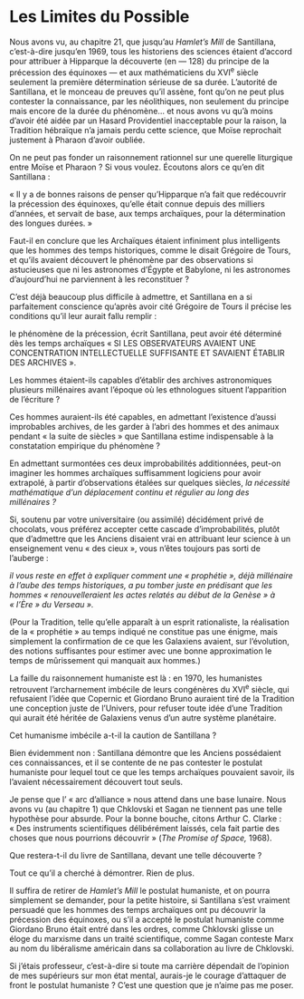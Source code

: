 # Les Limites du Possible

Nous avons vu, au chapitre 21, que jusqu’au *Hamlet’s Mill* de Santillana, c’est-à-dire jusqu’en 1969, tous les historiens des sciences étaient d’accord pour attribuer à Hipparque la découverte (en — 128) du principe de la précession des équinoxes — et aux mathématiciens du XVI<sup>e</sup> siècle seulement la première détermination sérieuse de sa durée. L’autorité de Santillana, et le monceau de preuves qu’il assène, font qu’on ne peut plus contester la connaissance, par les néolithiques, non seulement du principe mais encore de la durée du phénomène... et nous avons vu qu’à moins d’avoir été aidée par un Hasard Providentiel inacceptable pour la raison, la Tradition hébraïque n’a jamais perdu cette science, que Moïse reprochait justement à Pharaon d’avoir oubliée.

On ne peut pas fonder un raisonnement rationnel sur une querelle liturgique entre Moïse et Pharaon ? Si vous voulez. Écoutons alors ce qu’en dit Santillana :

« Il y a de bonnes raisons de penser qu’Hipparque n’a fait que redécouvrir la précession des équinoxes, qu’elle était connue depuis des milliers d’années, et servait de base, aux temps archaïques, pour la détermination des longues durées. »

Faut-il en conclure que les Archaïques étaient infiniment plus intelligents que les hommes des temps historiques, comme le disait Grégoire de Tours, et qu’ils avaient découvert le phénomène par des observations si astucieuses que ni les astronomes d’Égypte et Babylone, ni les astronomes d’aujourd’hui ne parviennent à les reconstituer ?

C’est déjà beaucoup plus difficile à admettre, et Santillana en a si parfaitement conscience qu’après avoir cité Grégoire de Tours il précise les conditions qu’il leur aurait fallu remplir : <span id="e9782221228517_c22-st1.xhtml#page-336"></span>

le phénomène de la précession, écrit Santillana, peut avoir été déterminé dès les temps archaïques « SI LES OBSERVATEURS AVAIENT UNE CONCENTRATION INTELLECTUELLE SUFFISANTE ET SAVAIENT ÉTABLIR DES ARCHIVES ».

Les hommes étaient-ils capables d’établir des archives astronomiques plusieurs millénaires avant l’époque où les ethnologues situent l’apparition de l’écriture ?

Ces hommes auraient-ils été capables, en admettant l’existence d’aussi improbables archives, de les garder à l’abri des hommes et des animaux pendant « la suite de siècles » que Santillana estime indispensable à la constatation empirique du phénomène ?

En admettant surmontées ces deux improbabilités additionnées, peut-on imaginer les hommes archaïques suffisamment logiciens pour avoir extrapolé, à partir d’observations étalées sur quelques siècles, *la nécessité mathématique d’un déplacement continu et régulier au long des millénaires ?*

Si, soutenu par votre universitaire (ou assimilé) décidément privé de chocolats, vous préférez accepter cette cascade d’improbabilités, plutôt que d’admettre que les Anciens disaient vrai en attribuant leur science à un enseignement venu « des cieux », vous n’êtes toujours pas sorti de l’auberge :

*il vous reste en effet à expliquer comment une « prophétie », déjà millénaire à l’aube des temps historiques, a pu tomber juste en prédisant que les hommes « renouvelleraient les actes relatés au début de la Genèse » à « l’Ère » du Verseau ».*

(Pour la Tradition, telle qu’elle apparaît à un esprit rationaliste, la réalisation de la « prophétie » au temps indiqué ne constitue pas une énigme, mais simplement la confirmation de ce que les Galaxiens avaient, sur l’évolution, <span id="e9782221228517_c22-st1.xhtml#page-337"></span>des notions suffisantes pour estimer avec une bonne approximation le temps de mûrissement qui manquait aux hommes.)

La faille du raisonnement humaniste est là : en 1970, les humanistes retrouvent l’archarnement imbécile de leurs congénères du XVI<sup>e</sup> siècle, qui refusaient l’idée que Copernic et Giordano Bruno auraient tiré de la Tradition une conception juste de l’Univers, pour refuser toute idée d’une Tradition qui aurait été héritée de Galaxiens venus d’un autre système planétaire.

Cet humanisme imbécile a-t-il la caution de Santillana ?

Bien évidemment non : Santillana démontre que les Anciens possédaient ces connaissances, et il se contente de ne pas contester le postulat humaniste pour lequel tout ce que les temps archaïques pouvaient savoir, ils l’avaient nécessairement découvert tout seuls.

Je pense que l’ « arc d’alliance » nous attend dans une base lunaire. Nous avons vu (au chapitre 1) que Chklovski et Sagan ne tiennent pas une telle hypothèse pour absurde. Pour la bonne bouche, citons Arthur C. Clarke : « Des instruments scientifiques délibérément laissés, cela fait partie des choses que nous pourrions découvrir » (*The Promise of Space,* 1968).

Que restera-t-il du livre de Santillana, devant une telle découverte ?

Tout ce qu’il a cherché à démontrer. Rien de plus.

Il suffira de retirer de *Hamlet’s Mill* le postulat humaniste, et on pourra simplement se demander, pour la petite histoire, si Santillana s’est vraiment persuadé que les hommes des temps archaïques ont pu découvrir la précession des équinoxes, ou s’il a accepté le postulat humaniste comme Giordano Bruno était entré dans les ordres, comme Chklovski glisse un éloge du marxisme dans un traité scientifique, comme Sagan conteste Marx au nom du libéralisme américain dans sa collaboration au livre de Chklovski.

<span id="e9782221228517_c22-st1.xhtml#page-338"></span>

Si j’étais professeur, c’est-à-dire si toute ma carrière dépendait de l’opinion de mes supérieurs sur mon état mental, aurais-je le courage d’attaquer de front le postulat humaniste ? C’est une question que je n’aime pas me poser.

<span id="e9782221228517_c22-st1.xhtml#title119"></span>

